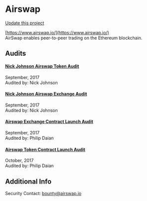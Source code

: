 
# Airswap

[Update this project](https://github.com/ConsenSys/blockchainSecurityDB/edit/master/projects/airswap.json)
  
[https://www.airswap.io/](https://www.airswap.io/)<br>
AirSwap enables peer-to-peer trading on the Ethereum blockchain.


## Audits



#### [Nick Johnson Airswap Token Audit](https://github.com/airswap/contracts-v1/blob/master/audits/nick-johnson/token.md)

September, 2017<br>
Audited by: Nick Johnson<br>

      


#### [Nick Johnson Airswap Exchange Audit](https://github.com/airswap/contracts-v1/blob/master/audits/nick-johnson/exchange.md)

September, 2017<br>
Audited by: Nick Johnson<br>

      


#### [Airswap Exchange Contract Launch Audit](https://github.com/airswap/contracts-v1/blob/master/audits/phil-daian/airswap-exchange-contract-audit-v0.pdf)

September, 2017<br>
Audited by: Philip Daian<br>

      


#### [Airswap Token Contract Launch Audit](https://github.com/airswap/contracts-v1/blob/master/audits/phil-daian/airswap-token-contract-audit-v0.pdf)

October, 2017<br>
Audited by: Philip Daian<br>

      

  



## Additional Info

Security Contact: bounty@airswap.io
